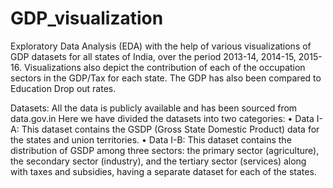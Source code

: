 # GDP_visualization
Exploratory Data Analysis (EDA) with the help of various visualizations of GDP datasets for all states of India, over the period 2013-14, 2014-15, 2015-16. 
Visualizations also depict the contribution of each of the occupation sectors in the GDP/Tax for each state.
The GDP has also been compared to Education Drop out rates.

Datasets: 
All the data is publicly available and has been sourced from data.gov.in
Here we have divided the datasets into two categories:
•	Data I-A: This dataset contains the GSDP (Gross State Domestic Product) data for the states and union territories.
•	Data I-B: This dataset contains the distribution of GSDP among three sectors: the primary sector (agriculture), the secondary sector (industry), and the tertiary sector (services) along with taxes and subsidies, having a separate dataset for each of the states.
